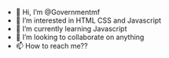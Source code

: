 - 👋 Hi, I’m @Governmentmf
- 👀 I’m interested in HTML CSS and Javascript
- 🌱 I’m currently learning Javascript
- 💞️ I’m looking to collaborate on anything
- 📫 How to reach me??

<!---
Governmentmf/Governmentmf is a ✨ special ✨ repository because its `README.md` (this file) appears on your GitHub profile.
You can click the Preview link to take a look at your changes.
--->
